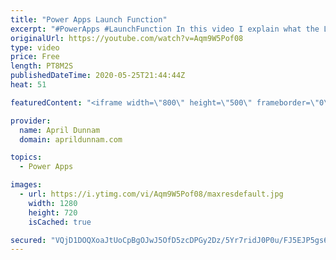 ```yaml
---
title: "Power Apps Launch Function"
excerpt: "#PowerApps #LaunchFunction In this video I explain what the Launch function is and how to use it.  I highlight two new features that were released for the Launch Function including the ability to pass parameters and to set the Launch Target.    Video's Referenced in this video:  ✅Opening Mobile Apps"
originalUrl: https://youtube.com/watch?v=Aqm9W5Pof08
type: video
price: Free
length: PT8M2S
publishedDateTime: 2020-05-25T21:44:44Z
heat: 51

featuredContent: "<iframe width=\"800\" height=\"500\" frameborder=\"0\" src=\"https://www.youtube.com/embed/Aqm9W5Pof08\" allow=\"accelerometer; autoplay; encrypted-media; gyroscope; picture-in-picture\" allowfullscreen></iframe>"

provider:
  name: April Dunnam
  domain: aprildunnam.com

topics:
  - Power Apps

images:
  - url: https://i.ytimg.com/vi/Aqm9W5Pof08/maxresdefault.jpg
    width: 1280
    height: 720
    isCached: true

secured: "VQjD1DOQXoaJtUoCpBgOJwJ5OfD5zcDPGy2Dz/5Yr7ridJ0P0u/FJ5EJP5gs6mKOgzGHlWkU6HzTasYVKITNITqqHQ3qs9pYEvDgx6WIHOk3B29i+a+zpcDKIzJJlYqtDmIhId2gTL4fDMe7fZmsGSXfAkj40t74zp5O4wovG9zv3dWh8vi7x1dTf9jtBZDtZlpPx5yWRQ9yyAYWtYtR+zEme6Ff4EWQHOzc5zkk3+SxuvtLFiTI5XDVXiChRsMrLSCvH7ZOW8iDsb0dbPMrKrXo5vsdyZ29lco+807IsYmoOGeUQQU0Fu7mF4XW895+cRRvgivbUbAwcKGxnHAmFDQtVH37NuCI5tnzevjU6Zjpdqj+eVrIOjvc//Bd3HOPI8M4aUe1KEWvx9a8hNWRAZQbSwKdpwmTDYcmyH72ML0=;uD5EzvzZMmNm5p5K2i+Ukw=="
---
```


